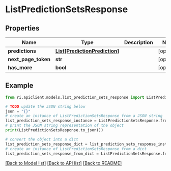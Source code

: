 # ListPredictionSetsResponse


## Properties

Name | Type | Description | Notes
------------ | ------------- | ------------- | -------------
**predictions** | [**List[PredictionPrediction]**](PredictionPrediction.md) |  | [optional] 
**next_page_token** | **str** |  | [optional] 
**has_more** | **bool** |  | [optional] 

## Example

```python
from ri.apiclient.models.list_prediction_sets_response import ListPredictionSetsResponse

# TODO update the JSON string below
json = "{}"
# create an instance of ListPredictionSetsResponse from a JSON string
list_prediction_sets_response_instance = ListPredictionSetsResponse.from_json(json)
# print the JSON string representation of the object
print(ListPredictionSetsResponse.to_json())

# convert the object into a dict
list_prediction_sets_response_dict = list_prediction_sets_response_instance.to_dict()
# create an instance of ListPredictionSetsResponse from a dict
list_prediction_sets_response_from_dict = ListPredictionSetsResponse.from_dict(list_prediction_sets_response_dict)
```
[[Back to Model list]](../README.md#documentation-for-models) [[Back to API list]](../README.md#documentation-for-api-endpoints) [[Back to README]](../README.md)

